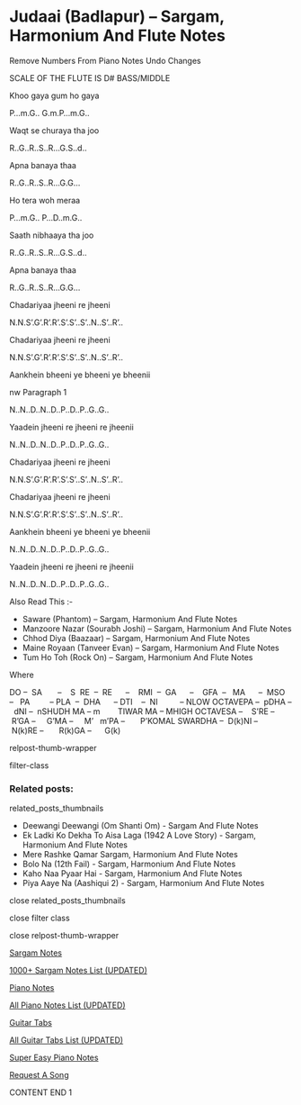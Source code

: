 
# Judaai (Badlapur) – Sargam, Harmonium And Flute Notes

Remove Numbers From Piano Notes
Undo Changes

SCALE OF THE FLUTE IS D# BASS/MIDDLE

Khoo gaya gum ho gaya

P…m.G.. G.m.P…m.G..

Waqt se churaya tha joo

R..G..R..S..R…G.S..d..

Apna banaya thaa

R..G..R..S..R…G.G…

Ho tera woh meraa

P…m.G.. P…D..m.G..

Saath nibhaaya tha joo

R..G..R..S..R…G.S..d..

Apna banaya thaa

R..G..R..S..R…G.G…

Chadariyaa jheeni re jheeni

N.N.S’.G’.R’.R’.S’.S’..S’..N..S’..R’..

Chadariyaa jheeni re jheeni

N.N.S’.G’.R’.R’.S’.S’..S’..N..S’..R’..

Aankhein bheeni ye bheeni ye bheenii

nw Paragraph 1

N..N..D..N..D..P..D..P..G..G..

Yaadein jheeni re jheeni re jheenii

N..N..D..N..D..P..D..P..G..G..

Chadariyaa jheeni re jheeni

N.N.S’.G’.R’.R’.S’.S’..S’..N..S’..R’..

Chadariyaa jheeni re jheeni

N.N.S’.G’.R’.R’.S’.S’..S’..N..S’..R’..

Aankhein bheeni ye bheeni ye bheenii

N..N..D..N..D..P..D..P..G..G..

Yaadein jheeni re jheeni re jheenii

N..N..D..N..D..P..D..P..G..G..

Also Read This :-

* Saware (Phantom) – Sargam, Harmonium And Flute Notes
* Manzoore Nazar (Sourabh Joshi) – Sargam, Harmonium And Flute Notes
* Chhod Diya (Baazaar) – Sargam, Harmonium And Flute Notes
* Maine Royaan (Tanveer Evan) – Sargam, Harmonium And Flute Notes
* Tum Ho Toh (Rock On) – Sargam, Harmonium And Flute Notes

Where

DO –  SA       –    S  RE  –  RE      –    RMI  –  GA      –    GFA  –   MA      –  MSO  –   PA         – PLA  –  DHA      – DTI    –  NI          – NLOW OCTAVEPA –  pDHA –  dNI –  nSHUDH MA – m        TIWAR MA – MHIGH OCTAVESA –    S’RE –     R’GA –     G’MA –     M’   m’PA –       P’KOMAL SWARDHA –  D(k)NI –       N(k)RE –       R(k)GA –      G(k)

relpost-thumb-wrapper

filter-class

### Related posts:

related_posts_thumbnails

* Deewangi Deewangi (Om Shanti Om) - Sargam And Flute Notes
* Ek Ladki Ko Dekha To Aisa Laga (1942 A Love Story) - Sargam, Harmonium And Flute Notes
* Mere Rashke Qamar Sargam, Harmonium And Flute Notes
* Bolo Na (12th Fail) - Sargam, Harmonium And Flute Notes
* Kaho Naa Pyaar Hai - Sargam, Harmonium And Flute Notes
* Piya Aaye Na (Aashiqui 2) - Sargam, Harmonium And Flute Notes

close related_posts_thumbnails

close filter class

close relpost-thumb-wrapper

[Sargam Notes](https://www.notationsworld.com/sargam-notes.html)

[1000+ Sargam Notes List (UPDATED)](https://www.notationsworld.com/all-songs-list-sargam-notes.html)

[Piano Notes](https://www.notationsworld.com/piano-notes.html)

[All Piano Notes List (UPDATED)](https://www.notationsworld.com/all-songs-list-piano-notes.html)

[Guitar Tabs](https://www.notationsworld.com/guitar-tabs.html)

[All Guitar Tabs List (UPDATED)](https://www.notationsworld.com/all-songs-list-guitar-tabs.html)

[Super Easy Piano Notes](https://studywall.in/)

[Request A Song](https://www.notationsworld.com/request-a-song.html)

CONTENT END 1

